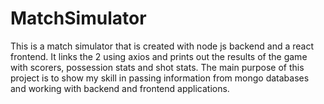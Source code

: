 # MatchSimulator
This is a match simulator that is created with node js backend and a react frontend. It links the 2 using axios and prints out the results of the game with scorers, possession stats and shot stats. The main purpose of this project is to show my skill in passing information from mongo databases and working with backend and frontend applications.
